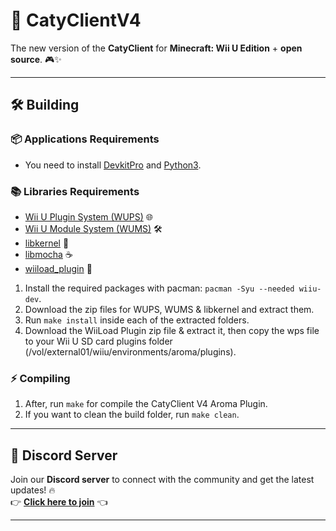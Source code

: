 # 🚀 **CatyClientV4**
The new version of the **CatyClient** for **Minecraft: Wii U Edition** + **open source**. 🎮✨

---

## 🛠️ **Building**
### 📦 **Applications Requirements**
- You need to install [DevkitPro](https://github.com/devkitPro/installer/releases) and [Python3](https://www.python.org/downloads).
### 📚 **Libraries Requirements**
- [Wii U Plugin System (WUPS)](https://github.com/wiiu-env/WiiUPluginSystem) 🌐
- [Wii U Module System (WUMS)](https://github.com/wiiu-env/WiiUModuleSystem) 🛠️
- [libkernel](https://github.com/wiiu-env/libkernel) 🔧
- [libmocha](https://github.com/wiiu-env/libmocha) ☕
- [wiiload_plugin](https://github.com/wiiu-env/wiiload_plugin) 📲
1. Install the required packages with pacman: `pacman -Syu --needed wiiu-dev`.
2. Download the zip files for WUPS, WUMS & libkernel and extract them.
3. Run `make install` inside each of the extracted folders.
4. Download the WiiLoad Plugin zip file & extract it, then copy the wps file to your Wii U SD card plugins folder (/vol/external01/wiiu/environments/aroma/plugins).
### ⚡ Compiling
1. After, run `make` for compile the CatyClient V4 Aroma Plugin.
2. If you want to clean the build folder, run `make clean`.

---

## 💬 **Discord Server**
Join our **Discord server** to connect with the community and get the latest updates! 🔥  
👉 [**Click here to join**](https://discord.gg/cR6Wpp9W) 👈

---